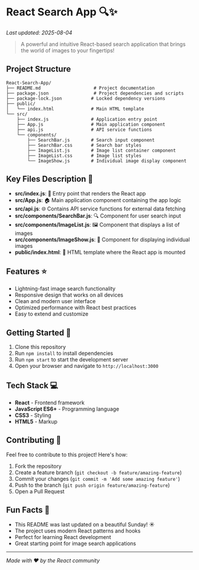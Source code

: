 # React Search App 🔍✨

*Last updated: 2025-08-04*

> A powerful and intuitive React-based search application that brings the world of images to your fingertips!

## Project Structure

```
React-Search-App/
├── README.md                    # Project documentation
├── package.json                 # Project dependencies and scripts
├── package-lock.json           # Locked dependency versions
├── public/
│   └── index.html              # Main HTML template
└── src/
    ├── index.js                # Application entry point
    ├── App.js                  # Main application component
    ├── api.js                  # API service functions
    └── components/
        ├── SearchBar.js        # Search input component
        ├── SearchBar.css       # Search bar styles
        ├── ImageList.js        # Image list container component
        ├── ImageList.css       # Image list styles
        └── ImageShow.js        # Individual image display component
```

## Key Files Description 📁

- **src/index.js**: 🚀 Entry point that renders the React app
- **src/App.js**: 🏠 Main application component containing the app logic
- **src/api.js**: 🌐 Contains API service functions for external data fetching
- **src/components/SearchBar.js**: 🔍 Component for user search input
- **src/components/ImageList.js**: 🖼️ Component that displays a list of images
- **src/components/ImageShow.js**: 📸 Component for displaying individual images
- **public/index.html**: 📄 HTML template where the React app is mounted

## Features ⭐

- Lightning-fast image search functionality
- Responsive design that works on all devices
- Clean and modern user interface
- Optimized performance with React best practices
- Easy to extend and customize

## Getting Started 🚀

1. Clone this repository
2. Run `npm install` to install dependencies
3. Run `npm start` to start the development server
4. Open your browser and navigate to `http://localhost:3000`

## Tech Stack 💻

- **React** - Frontend framework
- **JavaScript ES6+** - Programming language
- **CSS3** - Styling
- **HTML5** - Markup

## Contributing 🤝

Feel free to contribute to this project! Here's how:

1. Fork the repository
2. Create a feature branch (`git checkout -b feature/amazing-feature`)
3. Commit your changes (`git commit -m 'Add some amazing feature'`)
4. Push to the branch (`git push origin feature/amazing-feature`)
5. Open a Pull Request

## Fun Facts 🎉

- This README was last updated on a beautiful Sunday! ☀️
- The project uses modern React patterns and hooks
- Perfect for learning React development
- Great starting point for image search applications

---

*Made with ❤️ by the React community*
